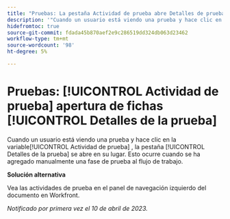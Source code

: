 ```yaml
---
title: "Pruebas: La pestaña Actividad de prueba abre Detalles de prueba"
description: '"Cuando un usuario está viendo una prueba y hace clic en la pestaña Actividad de prueba , se abre la pestaña Detalles de prueba . Esto ocurre cuando se ha añadido manualmente una fase de prueba al flujo de trabajo".'
hidefromtoc: true
source-git-commit: fdada45b870aef2e9c286519dd324db063d23462
workflow-type: tm+mt
source-wordcount: '98'
ht-degree: 5%

---
```



# Pruebas: [!UICONTROL Actividad de prueba] apertura de fichas [!UICONTROL Detalles de la prueba]

<!--This article is on WF and WFP TOCs-->

Cuando un usuario está viendo una prueba y hace clic en la variable[!UICONTROL Actividad de prueba] , la pestaña [!UICONTROL Detalles de la prueba] se abre en su lugar. Esto ocurre cuando se ha agregado manualmente una fase de prueba al flujo de trabajo.

**Solución alternativa**

Vea las actividades de prueba en el panel de navegación izquierdo del documento en Workfront.

_Notificado por primera vez el 10 de abril de 2023._

